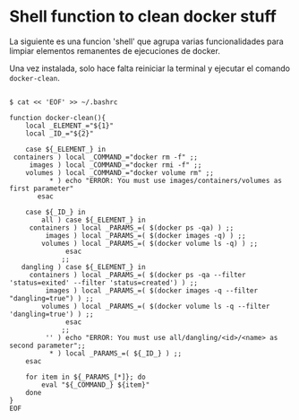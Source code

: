 # Shell function to clean docker stuff

La siguiente es una funcion 'shell' que agrupa varias funcionalidades para limpiar elementos remanentes de ejecuciones de docker.

Una vez instalada, solo hace falta reiniciar la terminal y ejecutar el comando `docker-clean`.


```shell

$ cat << 'EOF' >> ~/.bashrc

function docker-clean(){
    local _ELEMENT_="${1}"
    local _ID_="${2}"

    case ${_ELEMENT_} in
 containers ) local _COMMAND_="docker rm -f" ;;
     images ) local _COMMAND_="docker rmi -f" ;;
    volumes ) local _COMMAND_="docker volume rm" ;;
          * ) echo "ERROR: You must use images/containers/volumes as first parameter"
       esac

    case ${_ID_} in
        all ) case ${_ELEMENT_} in
     containers ) local _PARAMS_=( $(docker ps -qa) ) ;;
         images ) local _PARAMS_=( $(docker images -q) ) ;;
        volumes ) local _PARAMS_=( $(docker volume ls -q) ) ;;
              esac
             ;;
   dangling ) case ${_ELEMENT_} in
     containers ) local _PARAMS_=( $(docker ps -qa --filter 'status=exited' --filter 'status=created') ) ;;
         images ) local _PARAMS_=( $(docker images -q --filter "dangling=true") ) ;;
        volumes ) local _PARAMS_=( $(docker volume ls -q --filter 'dangling=true') ) ;;
              esac
             ;;
         '' ) echo "ERROR: You must use all/dangling/<id>/<name> as second parameter";;
          * ) local _PARAMS_=( ${_ID_} ) ;;
    esac

    for item in ${_PARAMS_[*]}; do
        eval "${_COMMAND_} ${item}"
    done
}
EOF
```
